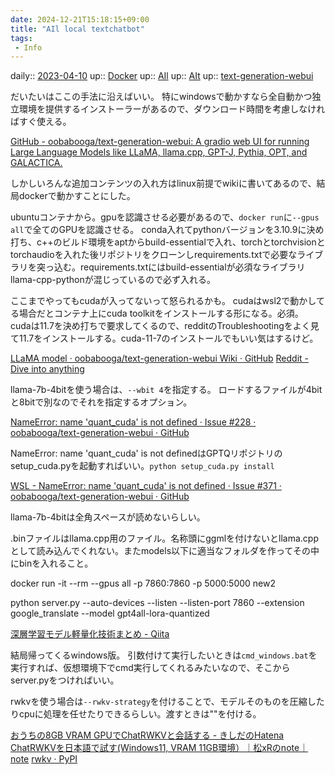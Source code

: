 ```yaml
---
date: 2024-12-21T15:18:15+09:00
title: "AIl local textchatbot"
tags:
 - Info
---
```


daily:: [2023-04-10](/Daily_Note/2023-04-10.md)
up:: [Docker](../Bar/App/Docker.md)
up:: [AIl](../Bar/AI/AI_local.md)
up:: [AIt](../Bar/AI/AI_text.md)
up:: [text-generation-webui](../Bar/App/text-generation-webui.md)

だいたいはここの手法に沿えばいい。
特にwindowsで動かすなら全自動かつ独立環境を提供するインストーラーがあるので、ダウンロード時間を考慮しなければすぐ使える。

[GitHub - oobabooga/text-generation-webui: A gradio web UI for running Large Language Models like LLaMA, llama.cpp, GPT-J, Pythia, OPT, and GALACTICA.](https://github.com/oobabooga/text-generation-webui)

しかしいろんな追加コンテンツの入れ方はlinux前提でwikiに書いてあるので、結局dockerで動かすことにした。


ubuntuコンテナから。gpuを認識させる必要があるので、`docker run`に`--gpus all`で全てのGPUを認識させる。
conda入れてpythonバージョンを3.10.9に決め打ち、c++のビルド環境をaptからbuild-essentialで入れ、torchとtorchvisionとtorchaudioを入れた後リポジトリをクローンしrequirements.txtで必要なライブラリを突っ込む。requirements.txtにはbuild-essentialが必須なライブラリllama-cpp-pythonが混じっているので必ず入れる。

ここまでやってもcudaが入ってないって怒られるかも。
cudaはwsl2で動かしてる場合だとコンテナ上にcuda toolkitをインストールする形になる。必須。
cudaは11.7を決め打ちで要求してくるので、redditのTroubleshootingをよく見て11.7をインストールする。cuda-11-7のインストールでもいい気はするけど。

[LLaMA model · oobabooga/text-generation-webui Wiki · GitHub](https://github.com/oobabooga/text-generation-webui/wiki/LLaMA-model)
[Reddit - Dive into anything](https://www.reddit.com/r/LocalLLaMA/comments/11o6o3f/how_to_install_llama_8bit_and_4bit/)

llama-7b-4bitを使う場合は、`--wbit 4`を指定する。
ロードするファイルが4bitと8bitで別なのでそれを指定するオプション。

[NameError: name 'quant\_cuda' is not defined · Issue #228 · oobabooga/text-generation-webui · GitHub](https://github.com/oobabooga/text-generation-webui/issues/228)

NameError: name 'quant_cuda' is not definedはGPTQリポジトリのsetup_cuda.pyを起動すればいい。`python setup_cuda.py install`

[WSL - NameError: name 'quant\_cuda' is not defined · Issue #371 · oobabooga/text-generation-webui · GitHub](https://github.com/oobabooga/text-generation-webui/issues/371)

llama-7b-4bitは全角スペースが読めないらしい。

.binファイルはllama.cpp用のファイル。名称頭にggmlを付けないとllama.cppとして読み込んでくれない。またmodels以下に適当なフォルダを作ってその中にbinを入れること。


docker run -it --rm --gpus all -p 7860:7860 -p 5000:5000 new2     

python server.py --auto-devices --listen --listen-port 7860 --extension google_translate --model gpt4all-lora-quantized


[深層学習モデル軽量化技術まとめ - Qiita](https://qiita.com/Nurkic/items/a382fc84a34fd0ae9400)


結局帰ってくるwindows版。
引数付けて実行したいときは`cmd_windows.bat`を実行すれば、仮想環境下でcmd実行してくれるみたいなので、そこからserver.pyをつければいい。

rwkvを使う場合は`--rwkv-strategy`を付けることで、モデルそのものを圧縮したりcpuに処理を任せたりできるらしい。渡すときは""を付ける。

[おうちの8GB VRAM GPUでChatRWKVと会話する - きしだのHatena](https://nowokay.hatenablog.com/entry/2023/03/28/192028)
[ChatRWKVを日本語で試す(Windows11, VRAM 11GB環境）｜松xRのnote｜note](https://note.com/eurekachan/n/na87bd5319dfc)
[rwkv · PyPI](https://pypi.org/project/rwkv/)


